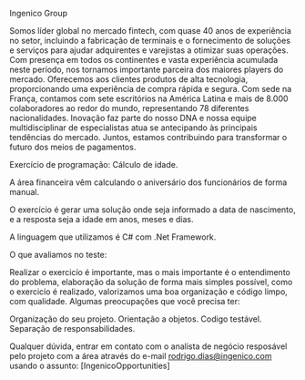 Ingenico Group

Somos líder global no mercado fintech, com quase 40 anos de experiência no setor, incluindo a fabricação de terminais e o fornecimento de soluções e serviços para ajudar adquirentes e varejistas a otimizar suas operações.
Com presença em todos os continentes e vasta experiência acumulada neste período, nos tornamos importante parceira dos maiores players do mercado. Oferecemos aos clientes produtos de alta tecnologia, proporcionando uma experiência de compra rápida e segura. 
Com sede na França, contamos com sete escritórios na América Latina e mais de 8.000 colaboradores ao redor do mundo, representando 78 diferentes nacionalidades. Inovação faz parte do nosso DNA e nossa equipe multidisciplinar de especialistas atua se antecipando às principais tendências do mercado.
Juntos, estamos contribuindo para transformar o futuro dos meios de pagamentos. 


Exercício de programação: Cálculo de idade.

A área financeira vêm calculando o aniversário dos funcionários de forma manual.

O exercício é gerar uma solução onde seja informado a data de nascimento, e a resposta seja a idade em anos, meses e dias.

A linguagem que utilizamos é C# com .Net Framework.

O que avaliamos no teste:

Realizar o exercicío é importante, mas o mais importante é o entendimento do problema, elaboração da solução de forma mais simples possível, como o exercicío é realizado, valorizamos uma boa organização e código limpo, com qualidade. Algumas preocupações que você precisa ter:

Organização do seu projeto.
Orientação a objetos.
Codigo testável.
Separação de responsabilidades.

Qualquer dúvida, entrar em contato com o analista de negócio resposável pelo projeto com a área através do e-mail rodrigo.dias@ingenico.com usando o assunto: [IngenicoOpportunities]
